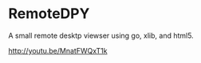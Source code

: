# RemoteDPY

A small remote desktp viewser using go, xlib, and html5.

http://youtu.be/MnatFWQxT1k

